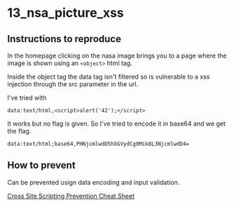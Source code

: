 # 13_nsa_picture_xss

## Instructions to reproduce

In the homepage clicking on the nasa image brings you to a page where the image is shown using an `<object>` html tag. 

Inside the object tag the data tag isn't filtered so is vulnerable to a xss injection through the src parameter in the url. 

I've tried with
```
data:text/html,<script>alert('42');</script>
```

It works but no flag is given. So I've tried to encode it in base64 and we get the flag.
```
data:text/html;base64,PHNjcmlwdD5hbGVydCg0Mik8L3NjcmlwdD4=
```

## How to prevent

Can be prevented usign data encoding and input validation.

[Cross Site Scripting Prevention Cheat Sheet](https://cheatsheetseries.owasp.org/cheatsheets/Cross_Site_Scripting_Prevention_Cheat_Sheet.html)